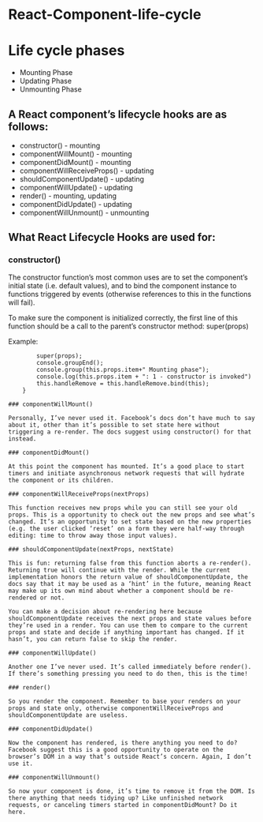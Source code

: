 # React-Component-life-cycle
# Life cycle phases
* Mounting Phase
* Updating Phase
* Unmounting Phase


## A React component’s lifecycle hooks are as follows:
* constructor() - mounting
* componentWillMount() - mounting
* componentDidMount() - mounting
* componentWillReceiveProps() - updating
* shouldComponentUpdate() - updating
* componentWillUpdate() - updating
* render() - mounting, updating
* componentDidUpdate() - updating
* componentWillUnmount() - unmounting

## What React Lifecycle Hooks are used for:
### constructor()
The constructor function’s most common uses are to set the component’s initial state (i.e. default values), and to bind the component instance to functions triggered by events (otherwise references to this in the functions will fail).

To make sure the component is initialized correctly, the first line of this function should be a call to the parent’s constructor method: super(props)

Example:
```constructor(props) {
        super(props);
        console.groupEnd();
        console.group(this.props.item+" Mounting phase");
        console.log(this.props.item + ": 1 - constructor is invoked")
        this.handleRemove = this.handleRemove.bind(this);
    }

### componentWillMount()

Personally, I’ve never used it. Facebook’s docs don’t have much to say about it, other than it’s possible to set state here without triggering a re-render. The docs suggest using constructor() for that instead.

### componentDidMount()

At this point the component has mounted. It’s a good place to start timers and initiate asynchronous network requests that will hydrate the component or its children.

### componentWillReceiveProps(nextProps)

This function receives new props while you can still see your old props. This is a opportunity to check out the new props and see what’s changed. It’s an opportunity to set state based on the new properties (e.g. the user clicked ‘reset’ on a form they were half-way through editing: time to throw away those input values).

### shouldComponentUpdate(nextProps, nextState)

This is fun: returning false from this function aborts a re-render(). Returning true will continue with the render. While the current implementation honors the return value of shouldComponentUpdate, the docs say that it may be used as a ‘hint’ in the future, meaning React may make up its own mind about whether a component should be re-rendered or not.

You can make a decision about re-rendering here because shouldComponentUpdate receives the next props and state values before they’re used in a render. You can use them to compare to the current props and state and decide if anything important has changed. If it hasn’t, you can return false to skip the render.

### componentWillUpdate()

Another one I’ve never used. It’s called immediately before render(). If there’s something pressing you need to do then, this is the time!

### render()

So you render the component. Remember to base your renders on your props and state only, otherwise componentWillReceiveProps and shouldComponentUpdate are useless.

### componentDidUpdate()

Now the component has rendered, is there anything you need to do? Facebook suggest this is a good opportunity to operate on the browser’s DOM in a way that’s outside React’s concern. Again, I don’t use it.

### componentWillUnmount()

So now your component is done, it’s time to remove it from the DOM. Is there anything that needs tidying up? Like unfinished network requests, or canceling timers started in componentDidMount? Do it here.


